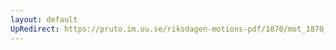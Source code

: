 ```yaml
---
layout: default
UpRedirect: https://pruto.im.uu.se/riksdagen-motions-pdf/1870/mot_1870__ak__reg/mot_1870__ak__reg-005.pdf
---
```

